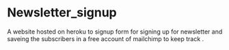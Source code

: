 # Newsletter_signup
A  website hosted on heroku to  signup form for signing up for newsletter and saveing the  subscribers in a free account of mailchimp to keep track .

